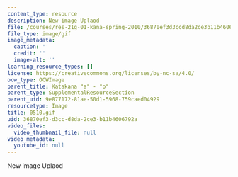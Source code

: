 ```yaml
---
content_type: resource
description: New image Uplaod
file: /courses/res-21g-01-kana-spring-2010/36870ef3d3ccd8da2ce3b11b4606792a_0510.gif
file_type: image/gif
image_metadata:
  caption: ''
  credit: ''
  image-alt: ''
learning_resource_types: []
license: https://creativecommons.org/licenses/by-nc-sa/4.0/
ocw_type: OCWImage
parent_title: Katakana "a" - "o"
parent_type: SupplementalResourceSection
parent_uid: 9e877172-81ae-50d1-5968-759caed04929
resourcetype: Image
title: 0510.gif
uid: 36870ef3-d3cc-d8da-2ce3-b11b4606792a
video_files:
  video_thumbnail_file: null
video_metadata:
  youtube_id: null
---
```

New image Uplaod